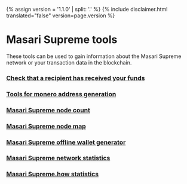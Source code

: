 {% assign version = '1.1.0' | split: '.' %}
{% include disclaimer.html translated="false" version=page.version %}
# Masari Supreme tools

These tools can be used to gain information about the Masari Supreme network or your transaction data in the blockchain.

### [Check that a recipient has received your funds](http://xmrtests.llcoins.net/checktx.html)

### [Tools for monero address generation](https://xmr.llcoins.net/)

### [Masari Supreme node count](http://moneronodes.i2p.xyz/)

### [Masari Supreme node map](https://monerohash.com/nodes-distribution.html)

### [Masari Supreme offline wallet generator](http://moneroaddress.org/)

### [Masari Supreme network statistics](http://moneroblocks.info/stats)

### [Masari Supreme.how statistics](https://www.monero.how/)
